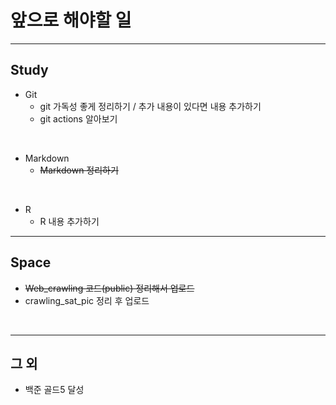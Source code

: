 # 앞으로 해야할 일
___
## Study
* Git  
    * git  가독성 좋게 정리하기 / 추가 내용이 있다면 내용 추가하기  
    * git actions 알아보기  
<br>

* Markdown  
    * ~~Markdown 정리하기~~  
<br>

* R  
    * R 내용 추가하기  
___

## Space  
* ~~Web_crawling 코드(public) 정리해서 업로드~~  
* crawling_sat_pic 정리 후 업로드
<br>

___
## 그 외
*  백준 골드5 달성
